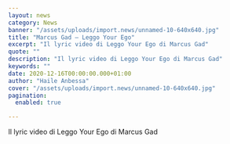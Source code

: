 ```yaml
---
layout: news
category: News
banner: "/assets/uploads/import.news/unnamed-10-640x640.jpg"
title: "Marcus Gad – Leggo Your Ego"
excerpt: "Il lyric video di Leggo Your Ego di Marcus Gad"
quote: ""
description: "Il lyric video di Leggo Your Ego di Marcus Gad"
keywords: ""
date: 2020-12-16T00:00:00.000+01:00
author: "Haile Anbessa"
cover: "/assets/uploads/import.news/unnamed-10-640x640.jpg"
pagination:
  enabled: true

---
```


Il lyric video di Leggo Your Ego di Marcus Gad